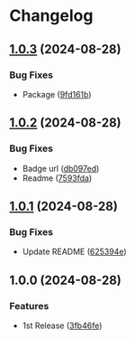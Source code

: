 # Changelog

## [1.0.3](https://github.com/flowcore-io/flowcore-cli-plugin-export-jsonl/compare/v1.0.2...v1.0.3) (2024-08-28)


### Bug Fixes

* Package ([9fd161b](https://github.com/flowcore-io/flowcore-cli-plugin-export-jsonl/commit/9fd161b0df9fe0e32a7371675d36e79e1a80b421))

## [1.0.2](https://github.com/flowcore-io/flowcore-cli-plugin-export-jsonl/compare/v1.0.1...v1.0.2) (2024-08-28)


### Bug Fixes

* Badge url ([db097ed](https://github.com/flowcore-io/flowcore-cli-plugin-export-jsonl/commit/db097edbf2a23934b649ffda68bf71909d8fbecd))
* Readme ([7593fda](https://github.com/flowcore-io/flowcore-cli-plugin-export-jsonl/commit/7593fda0f699b59de7cb7201c08d5eca383c4d42))

## [1.0.1](https://github.com/flowcore-io/flowcore-cli-plugin-export-jsonl/compare/v1.0.0...v1.0.1) (2024-08-28)


### Bug Fixes

* Update README ([625394e](https://github.com/flowcore-io/flowcore-cli-plugin-export-jsonl/commit/625394e59f35c363697b7ac91570eef67d5bf863))

## 1.0.0 (2024-08-28)


### Features

* 1st Release ([3fb46fe](https://github.com/flowcore-io/flowcore-cli-plugin-export-jsonl/commit/3fb46fec81ba2edc695303b23b1e62e942cf2ff5))
